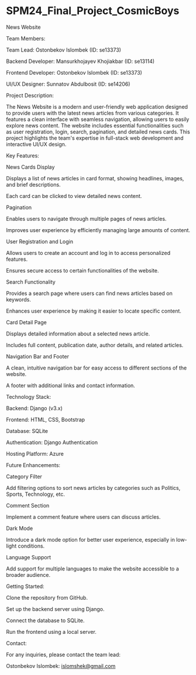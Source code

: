 # SPM24_Final_Project_CosmicBoys


News Website

Team Members:

Team Lead: Ostonbekov Islombek (ID: se13373)

Backend Developer: Mansurkhojayev Khojiakbar (ID: se13114)

Frontend Developer: Ostonbekov Islombek (ID: se13373)

UI/UX Designer: Sunnatov Abdulbosit (ID: se14206)

Project Description:

The News Website is a modern and user-friendly web application designed to provide users with the latest news articles from various categories. It features a clean interface with seamless navigation, allowing users to easily explore news content. The website includes essential functionalities such as user registration, login, search, pagination, and detailed news cards. This project highlights the team's expertise in full-stack web development and interactive UI/UX design.

Key Features:

News Cards Display

Displays a list of news articles in card format, showing headlines, images, and brief descriptions.

Each card can be clicked to view detailed news content.

Pagination

Enables users to navigate through multiple pages of news articles.

Improves user experience by efficiently managing large amounts of content.

User Registration and Login

Allows users to create an account and log in to access personalized features.

Ensures secure access to certain functionalities of the website.

Search Functionality

Provides a search page where users can find news articles based on keywords.

Enhances user experience by making it easier to locate specific content.

Card Detail Page

Displays detailed information about a selected news article.

Includes full content, publication date, author details, and related articles.

Navigation Bar and Footer

A clean, intuitive navigation bar for easy access to different sections of the website.

A footer with additional links and contact information.

Technology Stack:

Backend: Django (v3.x)

Frontend: HTML, CSS, Bootstrap

Database: SQLite

Authentication: Django Authentication

Hosting Platform: Azure

Future Enhancements:

Category Filter

Add filtering options to sort news articles by categories such as Politics, Sports, Technology, etc.

Comment Section

Implement a comment feature where users can discuss articles.

Dark Mode

Introduce a dark mode option for better user experience, especially in low-light conditions.

Language Support

Add support for multiple languages to make the website accessible to a broader audience.

Getting Started:

Clone the repository from GitHub.

Set up the backend server using Django.

Connect the database to SQLite.

Run the frontend using a local server.

Contact:

For any inquiries, please contact the team lead:

Ostonbekov Islombek: islomshek@gmail.com

